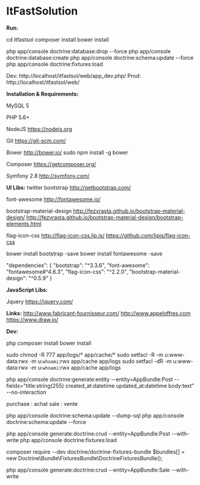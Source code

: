 ItFastSolution
==============

**Run:** 

cd itfastsol
composer install
bower install

php app/console doctrine:database:drop --force
php app/console doctrine:database:create
php app/console doctrine:schema:update --force
php app/console doctrine:fixtures:load

Dev: http://localhost/itfastsol/web/app_dev.php/
Prod: http://localhost/itfastsol/web/

**Installation & Requirements:**

MySQL 5

PHP 5.6+

NodeJS
https://nodejs.org

Git
https://git-scm.com/

Bower 
http://bower.io/
sudo npm install -g bower

Composer
https://getcomposer.org/

Symfony 2.8
http://symfony.com/


**UI Libs:** 
twitter bootstrap
http://getbootstrap.com/

font-awesome
http://fontawesome.io/

bootstrap-material-design
http://fezvrasta.github.io/bootstrap-material-design/
http://fezvrasta.github.io/bootstrap-material-design/bootstrap-elements.html

flag-icon-css
http://flag-icon-css.lip.is/
https://github.com/lipis/flag-icon-css


bower install bootstrap -save
bower install fontawesome -save

   "dependencies": {
      "bootstrap": "^3.3.6",
      "font-awesome": "fontawesome#^4.6.3",
      "flag-icon-css": "^2.2.0",
      "bootstrap-material-design": "^0.5.9"
   }
   
**JavaScript Libs:**

Jquery
https://jquery.com/



**Links:** 
http://www.fabricant-fournisseur.com/
http://www.appeloffres.com
https://www.draw.io/


**Dev:** 

php composer install
bower install


sudo chmod -R 777 app/logs/* app/cache/*
sudo setfacl -R -m u:www-data:rwx -m u:`whoami`:rwx app/cache app/logs
sudo setfacl -dR -m u:www-data:rwx -m u:`whoami`:rwx app/cache app/logs



php app/console doctrine:generate:entity --entity=AppBundle:Post --fields="title:string(255) created_at:datetime updated_at:datetime body:text" --no-interaction

purchase : achat
sale : vente


php app/console doctrine:schema:update --dump-sql
php app/console doctrine:schema:update --force

php app/console generate:doctrine:crud --entity=AppBundle:Post  --with-write
php app/console doctrine:fixtures:load

composer require --dev doctrine/doctrine-fixtures-bundle
$bundles[] = new Doctrine\Bundle\FixturesBundle\DoctrineFixturesBundle();

php app/console generate:doctrine:crud --entity=AppBundle:Sale  --with-write
